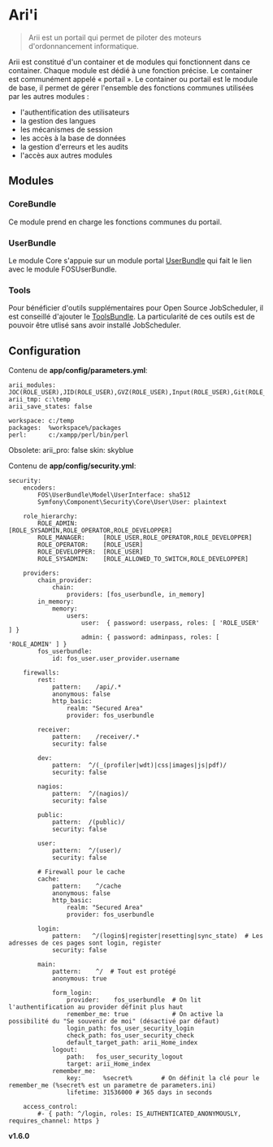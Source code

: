 Ari'i
=====

> Arii est un portail qui permet de piloter des moteurs d'ordonnancement informatique.

Arii est constitué d'un container et de modules qui fonctionnent dans ce container. Chaque module est dédié à une fonction précise.
Le container est communément appelé « portail ».
Le container ou portail est le module de base, il permet de gérer l'ensemble des fonctions communes utilisées par les autres modules :
- l'authentification des utilisateurs
- la gestion des langues
- les mécanismes de session
- les accès à la base de données
- la gestion d'erreurs et les audits
- l'accès aux autres modules


Modules
-------

### CoreBundle

Ce module prend en charge les fonctions communes du portail.

### UserBundle
Le module Core s'appuie sur un module portal <a href="https://github.com/AriiPortal/UserBundle" target="_blank">UserBundle</a> qui fait le lien avec le module FOSUserBundle.

### Tools
Pour bénéficier d'outils supplémentaires pour Open Source JobScheduler, il est conseillé d'ajouter le <a href="https://github.com/AriiPortal/ToolsBundle" target="_blank">ToolsBundle</a>. La particularité de ces outils est de pouvoir être utlisé sans avoir installé JobScheduler.

Configuration
-------------

Contenu de **app/config/parameters.yml**:

    arii_modules:   JOC(ROLE_USER),JID(ROLE_USER),GVZ(ROLE_USER),Input(ROLE_USER),Git(ROLE_USER),Time(ROLE_USER),Config(ROLE_ADMIN),Admin(ROLE_ADMIN)
    arii_tmp: c:\temp
    arii_save_states: false

    workspace: c:/temp
    packages:  %workspace%/packages
    perl:      c:/xampp/perl/bin/perl

Obsolete:
    arii_pro: false
    skin: skyblue

Contenu de **app/config/security.yml**:

    security:
        encoders:
            FOS\UserBundle\Model\UserInterface: sha512
            Symfony\Component\Security\Core\User\User: plaintext

        role_hierarchy:
            ROLE_ADMIN:       [ROLE_SYSADMIN,ROLE_OPERATOR,ROLE_DEVELOPPER]
            ROLE_MANAGER:     [ROLE_USER,ROLE_OPERATOR,ROLE_DEVELOPPER]
            ROLE_OPERATOR:    [ROLE_USER]
            ROLE_DEVELOPPER:  [ROLE_USER]       
            ROLE_SYSADMIN:    [ROLE_ALLOWED_TO_SWITCH,ROLE_DEVELOPPER]

        providers:
            chain_provider:
                chain:
                    providers: [fos_userbundle, in_memory]
            in_memory:
                memory:
                    users:
                        user:  { password: userpass, roles: [ 'ROLE_USER' ] }
                        admin: { password: adminpass, roles: [ 'ROLE_ADMIN' ] }
            fos_userbundle:
                id: fos_user.user_provider.username

        firewalls:
            rest:
                pattern:    /api/.*
                anonymous: false
                http_basic:
                    realm: "Secured Area"
                    provider: fos_userbundle

            receiver:
                pattern:    /receiver/.*
                security: false

            dev:
                pattern:  ^/(_(profiler|wdt)|css|images|js|pdf)/
                security: false

            nagios:
                pattern:  ^/(nagios)/
                security: false

            public:
                pattern:  /(public)/
                security: false

            user:
                pattern:  ^/(user)/
                security: false

            # Firewall pour le cache
            cache:
                pattern:    ^/cache
                anonymous: false
                http_basic:
                    realm: "Secured Area"
                    provider: fos_userbundle

            login:
                pattern:   ^/(login$|register|resetting|sync_state)  # Les adresses de ces pages sont login, register 
                security: false

            main:
                pattern:    ^/  # Tout est protégé
                anonymous: true

                form_login:
                    provider:    fos_userbundle  # On lit l'authentification au provider définit plus haut
                    remember_me: true            # On active la possibilité du "Se souvenir de moi" (désactivé par défaut)
                    login_path: fos_user_security_login
                    check_path: fos_user_security_check
                    default_target_path: arii_Home_index
                logout:
                    path:   fos_user_security_logout
                    target: arii_Home_index
                remember_me:
                    key:      %secret%        # On définit la clé pour le remember_me (%secret% est un parametre de parameters.ini)
                    lifetime: 31536000 # 365 days in seconds

        access_control:
            #- { path: ^/login, roles: IS_AUTHENTICATED_ANONYMOUSLY, requires_channel: https }

__v1.6.0__
